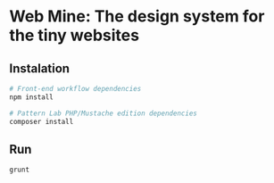 # Web Mine: The design system for the tiny websites

## Instalation

```bash
# Front-end workflow dependencies
npm install

# Pattern Lab PHP/Mustache edition dependencies
composer install
```

## Run


```bash
grunt
```
